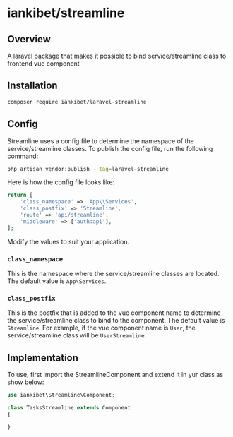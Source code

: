 # iankibet/streamline

## Overview

A laravel package that makes it possible to bind service/streamline class to frontend vue component

## Installation

```sh
composer require iankibet/laravel-streamline
```

## Config

Streamline uses a config file to determine the namespace of the service/streamline classes. To publish the config file, run the following command:

```sh
php artisan vendor:publish --tag=laravel-streamline
```

Here is how the config file looks like:
    
```php
return [
    'class_namespace' => 'App\\Services',
    'class_postfix' => 'Streamline',
    'route' => 'api/streamline',
    'middleware' => ['auth:api'],
];
```

Modify the values to suit your application.

### ```class_namespace```

This is the namespace where the service/streamline classes are located. The default value is `App\Services`.

### ```class_postfix```

This is the postfix that is added to the vue component name to determine the service/streamline class to bind to the component. The default value is `Streamline`. For example, if the vue component name is `User`, the service/streamline class will be `UserStreamline`.

## Implementation
To use, first import the StreamlineComponent and extend it in yur class as show below:

```php
use iankibet\Streamline\Component;

class TasksStreamline extends Component
{

}
```
